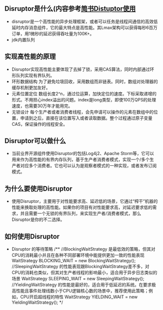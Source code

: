 ##  Disruptor是什么(内容参考[简书Distuptor使用](https://www.jianshu.com/p/d24b2eb4a881)
*   disruptor是一个高性能的异步处理框架，或者可以任务是线程间通信的高效低延时内存消息组件，它的最大特点是高性能。其Lmax架构可以获得每秒6百万订单，用1微秒的延迟获得吞吐量为100K+。
*   jdk内置队列
##   实现高性能的原理   
*   Disruptor实现高性能主要体现了去掉了锁，采用CAS算法，同时内部通过环形队列实现有界队列。
*   环形数据结构
    为了避免垃圾回收，采用数组而非链表。同时，数组对处理器的缓存机制更加友好。
*   元素位置定位
    数组长度2^n，通过位运算，加快定位的速度。下标采取递增的形式。不用担心index溢出的问题。index是long类型，即使100万QPS的处理速度，也需要30万年才能用完。
*   无锁设计
    每个生产者或者消费者线程，会先申请可以操作的元素在数组中的位置，申请到之后，直接在该位置写入或者读取数据。整个过程通过原子变量CAS，保证操作的线程安全。
##  Disruptor可以做什么
*   当前业界开源组件使用Disruptor的包括Log4j2、Apache Storm等，它可以用来作为高性能的有界内存队列，基于生产者消费者模式，实现一个/多个生产者对应多个消费者。它也可以认为是观察者模式的一种实现，或者发布订阅模式。
##  为什么要使用Disruptor
*   使用Disruptor，主要用于对性能要求高、延迟低的场景，它通过“榨干”机器的性能来换取处理的高性能。如果你的项目有对性能要求高，对延迟要求低的需求，并且需要一个无锁的有界队列，来实现生产者/消费者模式，那么Disruptor是你的不二选择。
##  如何使用Disruptor
*   Disruptor 的等待策略
    /**
        //BlockingWaitStrategy 是最低效的策略，但其对CPU的消耗最小并且在各种不同部署环境中能提供更加一致的性能表现
        WaitStrategy BLOCKING_WAIT = new BlockingWaitStrategy();
        //SleepingWaitStrategy 的性能表现跟BlockingWaitStrategy差不多，对CPU的消耗也类似，但其对生产者线程的影响最小，适合用于异步日志类似的场景
        WaitStrategy SLEEPING_WAIT = new SleepingWaitStrategy();
        //YieldingWaitStrategy 的性能是最好的，适合用于低延迟的系统。在要求极高性能且事件处理线数小于CPU逻辑核心数的场景中，推荐使用此策略；例如，CPU开启超线程的特性
        WaitStrategy YIELDING_WAIT = new YieldingWaitStrategy();
    */


        